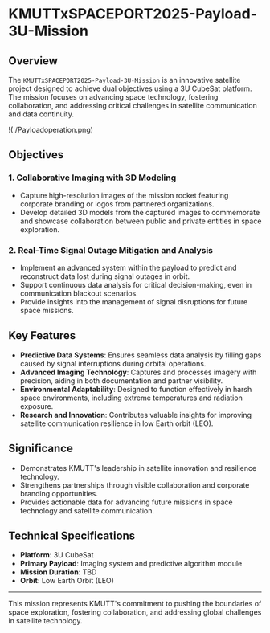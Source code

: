 # KMUTTxSPACEPORT2025-Payload-3U-Mission

## Overview
The `KMUTTxSPACEPORT2025-Payload-3U-Mission` is an innovative satellite project designed to achieve dual objectives using a 3U CubeSat platform. The mission focuses on advancing space technology, fostering collaboration, and addressing critical challenges in satellite communication and data continuity.

!(./Payloadoperation.png)
## Objectives
### 1. Collaborative Imaging with 3D Modeling
- Capture high-resolution images of the mission rocket featuring corporate branding or logos from partnered organizations.
- Develop detailed 3D models from the captured images to commemorate and showcase collaboration between public and private entities in space exploration.

### 2. Real-Time Signal Outage Mitigation and Analysis
- Implement an advanced system within the payload to predict and reconstruct data lost during signal outages in orbit.
- Support continuous data analysis for critical decision-making, even in communication blackout scenarios.
- Provide insights into the management of signal disruptions for future space missions.

## Key Features
- **Predictive Data Systems**: Ensures seamless data analysis by filling gaps caused by signal interruptions during orbital operations.
- **Advanced Imaging Technology**: Captures and processes imagery with precision, aiding in both documentation and partner visibility.
- **Environmental Adaptability**: Designed to function effectively in harsh space environments, including extreme temperatures and radiation exposure.
- **Research and Innovation**: Contributes valuable insights for improving satellite communication resilience in low Earth orbit (LEO).

## Significance
- Demonstrates KMUTT's leadership in satellite innovation and resilience technology.
- Strengthens partnerships through visible collaboration and corporate branding opportunities.
- Provides actionable data for advancing future missions in space technology and satellite communication.

## Technical Specifications
- **Platform**: 3U CubeSat
- **Primary Payload**: Imaging system and predictive algorithm module
- **Mission Duration**: TBD
- **Orbit**: Low Earth Orbit (LEO)

---

This mission represents KMUTT's commitment to pushing the boundaries of space exploration, fostering collaboration, and addressing global challenges in satellite technology.
